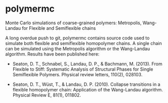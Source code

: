 polymermc
=========

Monte Carlo simulations of coarse-grained polymers: Metropolis, Wang-Landau for Flexible and Semiflexible chains

A long overdue push to git, polymermc contains source code used to simulate both flexible and semiflexible homopolymer chains. A single chain can be simulated using the Metropolis algorithm or the Wang-Landau algorithm. Results have been published here:

* Seaton, D. T., Schnabel, S., Landau, D. P., & Bachmann, M. (2013). From Flexible to Stiff: Systematic Analysis of Structural Phases for Single Semiflexible Polymers. Physical review letters, 110(2), 028103.

* Seaton, D. T., Wüst, T., & Landau, D. P. (2010). Collapse transitions in a flexible homopolymer chain: Application of the Wang-Landau algorithm. Physical Review E, 81(1), 011802.
